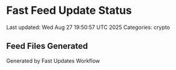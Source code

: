 # Fast Feed Update Status
Last updated: Wed Aug 27 19:50:57 UTC 2025
Categories: crypto

## Feed Files Generated

Generated by Fast Updates Workflow
